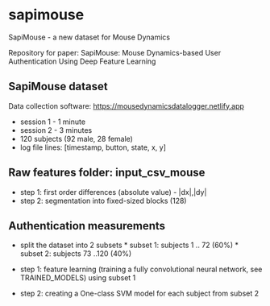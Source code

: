 # sapimouse
SapiMouse - a new dataset for Mouse Dynamics

Repository for paper: SapiMouse: Mouse Dynamics-based User Authentication Using Deep Feature Learning

## SapiMouse dataset
Data collection software: https://mousedynamicsdatalogger.netlify.app
   * session 1 - 1 minute
   * session 2 - 3 minutes
   * 120 subjects (92 male, 28 female)
   * log file lines: [timestamp, button, state, x, y]
   
## Raw features folder: input_csv_mouse
   * step 1: first order differences (absolute value) - |dx|,|dy|
   * step 2: segmentation into fixed-sized blocks (128)
 
## Authentication measurements
   * split the dataset into 2 subsets
   	* subset 1: subjects 1 .. 72 (60%)
   	* subset 2: subjects 73 ..120 (40%)
   	
   * step 1: feature learning (training a fully convolutional neural network, see TRAINED_MODELS) using subset 1
   	 
   * step 2: creating a One-class SVM model for each subject from subset 2
   
   
	
	
